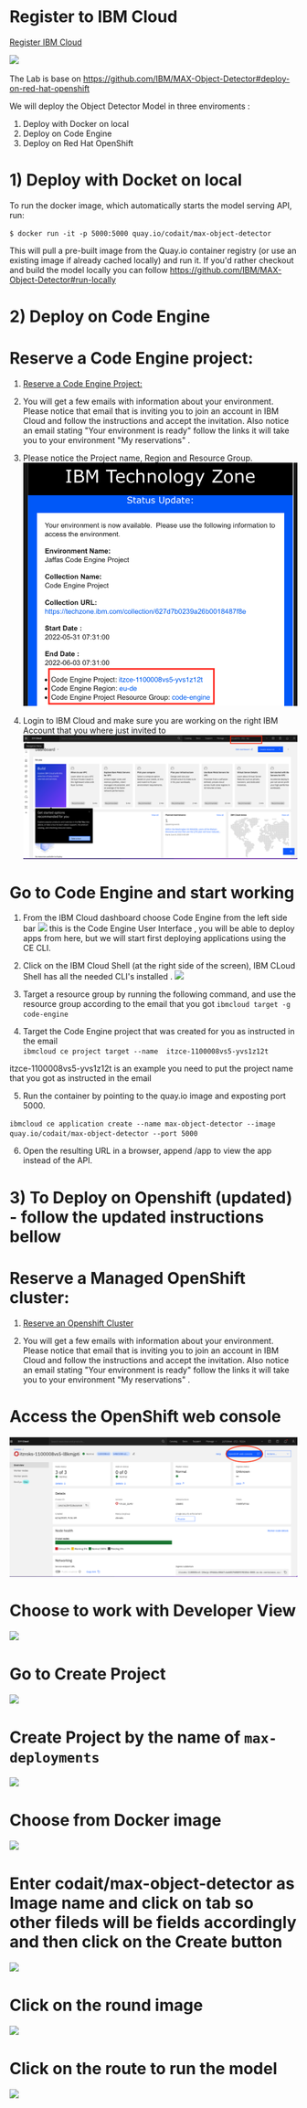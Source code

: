 
# Register to IBM Cloud 

[Register IBM Cloud](https://cloud.ibm.com/registration)

![](README_IMAGES/Register.png)


The Lab is base on https://github.com/IBM/MAX-Object-Detector#deploy-on-red-hat-openshift 

We will deploy the Object Detector Model in three enviroments :
1) Deploy with Docker on local 
2) Deploy on Code Engine  
3) Deploy on Red Hat OpenShift  



# 1) Deploy with Docket on local 

To run the docker image, which automatically starts the model serving API, run:

`$ docker run -it -p 5000:5000 quay.io/codait/max-object-detector`


This will pull a pre-built image from the Quay.io container registry (or use an existing image if already cached locally) and run it. If you'd rather checkout and build the model locally you can follow  https://github.com/IBM/MAX-Object-Detector#run-locally
 

# 2) Deploy on Code Engine 

# Reserve a Code Engine project: 
1. [Reserve a Code Engine Project:](https://techzone.ibm.com/collection/code-engine-fundamentals)

2. You will get a few emails with information about your environment. Please notice that email that is inviting you to join an account in IBM Cloud  and follow the instructions and accept the invitation. Also notice an email stating "Your environment is ready"  follow the links it will take you to your environment "My reservations" .
3. Please notice the Project name, Region and Resource Group. 
![](README_IMAGES/env.png)
3. Login to IBM Cloud and make sure you are working on the right IBM Account that you where just invited to 
![](README_IMAGES/account.png)

# Go to Code Engine and start working 
 
1. From the IBM Cloud dashboard choose Code Engine from the left side bar 
![](README_IMAGES/GoToCE.png)
this is the Code Engine User Interface , you will be able to deploy apps from here, but we will start first deploying applications using the CE CLI.
2. Click on the  IBM Cloud Shell (at the right side of the screen), IBM CLoud Shell has all the needed CLI's installed .
![](README_IMAGES/gotocli.png)  
3. Target a resource group by running the following command, and use the resource group according to the email that you got
`ibmcloud target -g code-engine`
  
4. Target the  Code Engine  project that was created for you as instructed in the email  
`ibmcloud ce project target --name  itzce-1100008vs5-yvs1z12t`

itzce-1100008vs5-yvs1z12t is an example you need to put the project name that you got as instructed in the email 

5. Run the container by pointing to the quay.io image and exposting port 5000.

`ibmcloud ce application create --name max-object-detector --image quay.io/codait/max-object-detector --port 5000`

6. Open the resulting URL in a browser, append /app to view the app instead of the API.






# 3) To Deploy on Openshift (updated)  - follow the updated instructions bellow 


# Reserve a Managed OpenShift cluster:
1. [Reserve an Openshift Cluster](https://techzone.ibm.com/collection/custom-roks-vmware-requests)

2. You will get a few emails with information about your environment. Please notice that email that is inviting you to join an account in IBM Cloud  and follow the instructions and accept the invitation. Also notice an email stating "Your environment is ready"  follow the links it will take you to your environment "My reservations" .

# Access the OpenShift web console  
![](README_IMAGES/ROKS.png)
# Choose to work with Developer View
![](README_IMAGES/DeveloperView3.png)
# Go to Create Project
![](README_IMAGES/GoCreateProject.png)
# Create Project by the name of `max-deployments`
![](README_IMAGES/CreateProject.png)
# Choose from Docker image
![](README_IMAGES/FromDocker4.png)
# Enter codait/max-object-detector as Image name and click on tab so other fileds will be fields accordingly and then click on the Create button
![](README_IMAGES/DeployImage.png)
# Click on the round image 
![](README_IMAGES/FindRoute.png)
# Click on the route to run the model 
![](README_IMAGES/ClickOnRoute.png)




 

 

